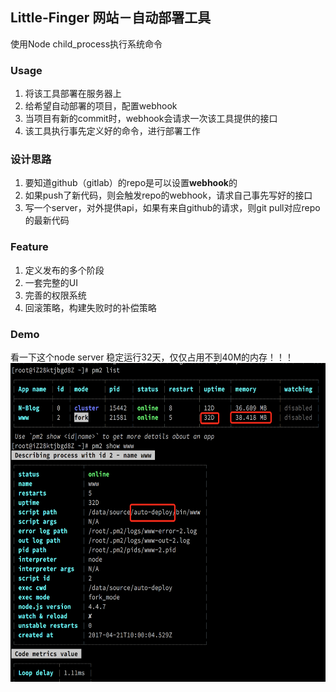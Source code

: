 ## Little-Finger 网站－自动部署工具

使用Node child_process执行系统命令

### Usage
1. 将该工具部署在服务器上
2. 给希望自动部署的项目，配置webhook
3. 当项目有新的commit时，webhook会请求一次该工具提供的接口
4. 该工具执行事先定义好的命令，进行部署工作

### 设计思路
1. 要知道github（gitlab）的repo是可以设置**webhook**的
2. 如果push了新代码，则会触发repo的webhook，请求自己事先写好的接口
3. 写一个server，对外提供api，如果有来自github的请求，则git pull对应repo的最新代码

### Feature
1. 定义发布的多个阶段
2. 一套完整的UI
3. 完善的权限系统
4. 回滚策略，构建失败时的补偿策略

### Demo
看一下这个node server 稳定运行32天，仅仅占用不到40M的内存！！！
<img src="./doc/auto-deploy.png" width = "650" height = "510" align=center />
